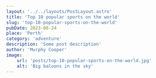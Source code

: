 ```yaml
---
layout: '../../layouts/PostLayout.astro'
title: 'Top 10 popular sports on the world'
slug: 'top-10-popular-sports-on-the-world'
pubDate: 2023-06-24
place: 'Perth'
category: 'adventure'
description: 'Some post description'
author: 'Murphy Cooper'
image:
    url: 'posts/top-10-popular-sports-on-the-world.jpg'
    alt: 'Big baloons in the sky'
---
```

